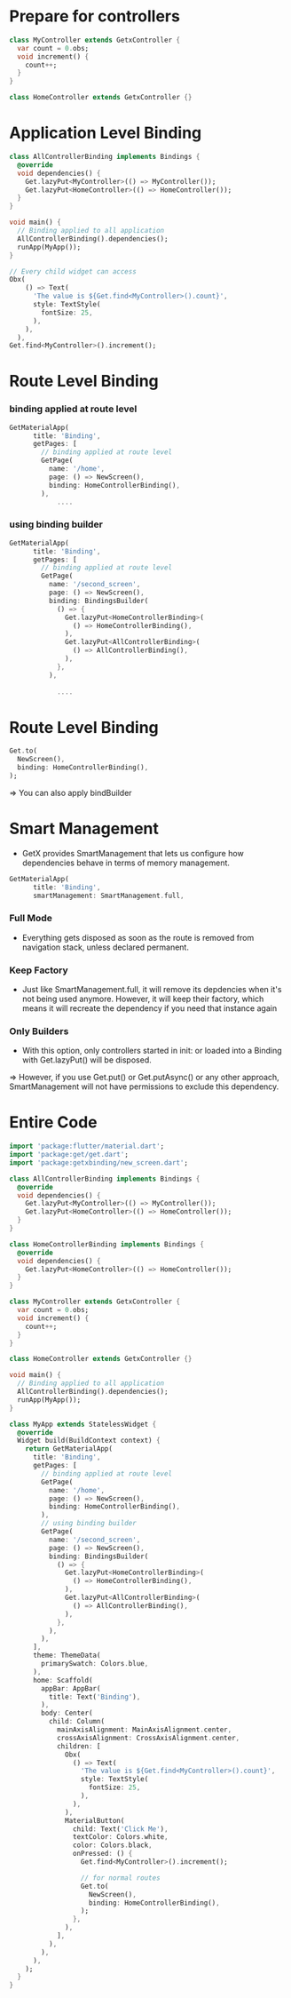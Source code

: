 # Prepare for controllers

```dart
class MyController extends GetxController {
  var count = 0.obs;
  void increment() {
    count++;
  }
}

class HomeController extends GetxController {}
```

# Application Level Binding

```dart
class AllControllerBinding implements Bindings {
  @override
  void dependencies() {
    Get.lazyPut<MyController>(() => MyController());
    Get.lazyPut<HomeController>(() => HomeController());
  }
}

void main() {
  // Binding applied to all application
  AllControllerBinding().dependencies();
  runApp(MyApp());
}

// Every child widget can access 
Obx(
    () => Text(
      'The value is ${Get.find<MyController>().count}',
      style: TextStyle(
        fontSize: 25,
      ),
    ),
  ),
Get.find<MyController>().increment();
```

# Route Level Binding

### binding applied at route level

```dart
GetMaterialApp(
      title: 'Binding',
      getPages: [
        // binding applied at route level
        GetPage(
          name: '/home',
          page: () => NewScreen(),
          binding: HomeControllerBinding(),
        ),
			....
```

### using binding builder

```dart
GetMaterialApp(
      title: 'Binding',
      getPages: [
        // binding applied at route level
        GetPage(
          name: '/second_screen',
          page: () => NewScreen(),
          binding: BindingsBuilder(
            () => {
              Get.lazyPut<HomeControllerBinding>(
                () => HomeControllerBinding(),
              ),
              Get.lazyPut<AllControllerBinding>(
                () => AllControllerBinding(),
              ),
            },
          ),
        
			....
```

# Route Level Binding

```dart
Get.to(
  NewScreen(),
  binding: HomeControllerBinding(),
);
```

⇒ You can also apply bindBuilder 

# Smart Management

- GetX provides SmartManagement that lets us configure how dependencies behave in terms of memory management.

```dart
GetMaterialApp(
      title: 'Binding',
      smartManagement: SmartManagement.full,
```

 

### Full Mode

- Everything gets disposed as soon as the route is removed from navigation stack, unless declared permanent.

### Keep Factory

- Just like SmartManagement.full, it will remove its depdencies when it's not being used anymore. However, it will keep their factory, which means it will recreate the dependency if you need that instance again

### Only Builders

- With this option, only controllers started in init: or loaded into a Binding with Get.lazyPut() will be disposed.

⇒ However, if you use Get.put() or Get.putAsync() or any other approach, SmartManagement will not have permissions to exclude this dependency.

# Entire Code

```dart
import 'package:flutter/material.dart';
import 'package:get/get.dart';
import 'package:getxbinding/new_screen.dart';

class AllControllerBinding implements Bindings {
  @override
  void dependencies() {
    Get.lazyPut<MyController>(() => MyController());
    Get.lazyPut<HomeController>(() => HomeController());
  }
}

class HomeControllerBinding implements Bindings {
  @override
  void dependencies() {
    Get.lazyPut<HomeController>(() => HomeController());
  }
}

class MyController extends GetxController {
  var count = 0.obs;
  void increment() {
    count++;
  }
}

class HomeController extends GetxController {}

void main() {
  // Binding applied to all application
  AllControllerBinding().dependencies();
  runApp(MyApp());
}

class MyApp extends StatelessWidget {
  @override
  Widget build(BuildContext context) {
    return GetMaterialApp(
      title: 'Binding',
      getPages: [
        // binding applied at route level
        GetPage(
          name: '/home',
          page: () => NewScreen(),
          binding: HomeControllerBinding(),
        ),
        // using binding builder
        GetPage(
          name: '/second_screen',
          page: () => NewScreen(),
          binding: BindingsBuilder(
            () => {
              Get.lazyPut<HomeControllerBinding>(
                () => HomeControllerBinding(),
              ),
              Get.lazyPut<AllControllerBinding>(
                () => AllControllerBinding(),
              ),
            },
          ),
        ),
      ],
      theme: ThemeData(
        primarySwatch: Colors.blue,
      ),
      home: Scaffold(
        appBar: AppBar(
          title: Text('Binding'),
        ),
        body: Center(
          child: Column(
            mainAxisAlignment: MainAxisAlignment.center,
            crossAxisAlignment: CrossAxisAlignment.center,
            children: [
              Obx(
                () => Text(
                  'The value is ${Get.find<MyController>().count}',
                  style: TextStyle(
                    fontSize: 25,
                  ),
                ),
              ),
              MaterialButton(
                child: Text('Click Me'),
                textColor: Colors.white,
                color: Colors.black,
                onPressed: () {
                  Get.find<MyController>().increment();

                  // for normal routes
                  Get.to(
                    NewScreen(),
                    binding: HomeControllerBinding(),
                  );
                },
              ),
            ],
          ),
        ),
      ),
    );
  }
}
```